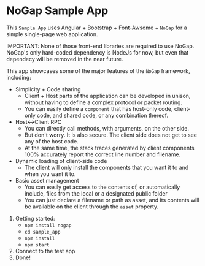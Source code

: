 NoGap Sample App
=============

This `Sample App` uses Angular + Bootstrap + Font-Awsome + `NoGap` for a simple single-page web application.

IMPORTANT: None of those front-end libraries are required to use NoGap. NoGap's only hard-coded dependency is NodeJs for now, but even that dependecy will be removed in the near future.

This app showcases some of the major features of the `NoGap` framework, including:

* Simplicity + Code sharing
  * Client + Host parts of the application can be developed in unison, without having to define a complex protocol or packet routing.
  * You can easily define a `component` that has host-only code, client-only code, and shared code, or any combination thereof.
* Host<->Client RPC
  * You can directly call methods, with arguments, on the other side.
  * But don't worry. It is also secure. The client side does not get to see any of the host code.
  * At the same time, the stack traces generated by client components 100% accurately report the correct line number and filename.
* Dynamic loading of client-side code
  * The client will only install the components that you want it to and when you want it to.
* Basic asset management
  * You can easily get access to the contents of, or automatically include, files from the local or a designated public folder
   * You can just declare a filename or path as asset, and its contents will be available on the client through the `asset` property.


1. Getting started:
    * `npm install nogap`
    * `cd sample_app`
    * `npm install`
    * `npm start`
2. Connect to the test app
3. Done!